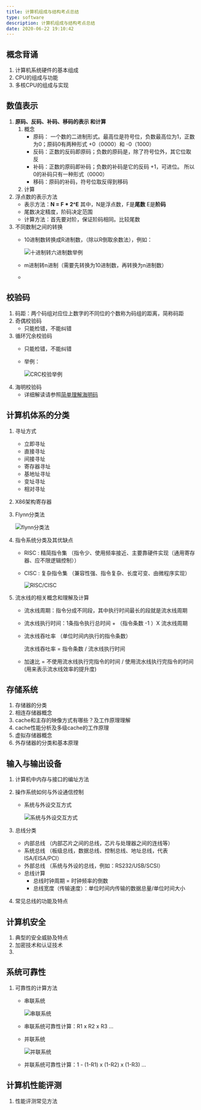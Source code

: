 ```yaml
---
title: 计算机组成与结构考点总结
type: software
description: 计算机组成与结构考点总结
date: 2020-06-22 19:10:42
---
```


## 概念背诵

1. 计算机系统硬件的基本组成
2. CPU的组成与功能
3. 多核CPU的组成与实现

## 数值表示

1. **原码、反码、补码、移码的表示 和计算**
   1. 概念
        - 原码： 一个数的二进制形式。最高位是符号位，负数最高位为1，正数为0；原码0有两种形式 +0（0000）和 -0（1000）
        - 反码：正数的反码即原码；负数的原码是，除了符号位外，其它位取反
        - 补码：正数的原码即补码；负数的补码是它的反码 +1，可进位。  所以0的补码只有一种形式（0000）
        - 移码：原码的补码，符号位取反得到移码
   2. 计算
2. 浮点数的表示方法
   * 表示方法：**N = F * 2^E** 其中，N是浮点数，F是**尾数** E是**阶码**
   * 尾数决定精度，阶码决定范围
   * 计算方法：首先要对阶，保证阶码相同。比较尾数
3. 不同数制之间的转换
   * 10进制数转换成R进制数，（除以R倒取余数法），例如：
        
        ![十进制转六进制数举例](/images/jinzhi.png)
   * m进制转n进制（需要先转换为10进制数，再转换为n进制数）
   * 
## 校验码
1. 码距：两个码组对应位上数字的不同位的个数称为码组的距离，简称码距
1. 奇偶校验码
   * 只能检错，不能纠错
2. 循环冗余校验码
   * 只能检错，不能纠错
   * 举例：

        ![CRC校验举例](/images/crc.png)
3. 海明校验码
   * 详细解读请参照[简单理解海明码](#)

## 计算机体系的分类

1. 寻址方式
   * 立即寻址
   * 直接寻址
   * 间接寻址
   * 寄存器寻址
   * 基地址寻址
   * 变址寻址
   * 相对寻址
2. X86架构寄存器
   
3. Flynn分类法
   
   ![flynn分类法](/images/flynn.png)

4. 指令系统分类及其优缺点
   * RISC : 精简指令集 （指令少、使用频率接近、主要靠硬件实现（通用寄存器、应不限逻辑控制））
   * CISC : 复杂指令集 （兼容性强、指令复杂、长度可变、由微程序实现）

        ![RISC/CISC](/images/risc_cisc.png)

5. 流水线的相关概念和理解及计算
   * 流水线周期：指令分成不同段，其中执行时间最长的段就是流水线周期
   * 流水线执行时间：1条指令执行总时间 + （指令条数 -1 ）X 流水线周期
   * 流水线吞吐率 （单位时间内执行的指令条数）
        
        流水线吞吐率 = 指令条数 / 流水线执行时间
   * 加速比 = 不使用流水线执行完指令的时间 / 使用流水线执行完指令的时间 (用来表示流水线效率的提升度)

## 存储系统

1. 存储器的分类
2. 相连存储器概念
3. cache和主存的映像方式有哪些？及工作原理理解
4. cache性能分析及多级cache的工作原理
5. 虚拟存储器概念
6. 外存储器的分类和基本原理

## 输入与输出设备

1. 计算机中内存与接口的编址方法
2. 操作系统如何与外设通信控制
   * 系统与外设交互方式

        ![系统与外设交互方式](/images/iostyle.png)

3. 总线分类
   * 内部总线 （内部芯片之间的总线，芯片与处理器之间的连线等）
   * 系统总线 （板级总线，数据总线、控制总线、地址总线，代表ISA/EISA/PCI）
   * 外部总线 （系统与外设的总线，例如：RS232/USB/SCSI）
   * 总线计算
        - 总线时钟周期 = 时钟频率的倒数
        - 总线宽度（传输速度）：单位时间内传输的数据总量/单位时间大小
4. 常见总线的功能及特点

## 计算机安全

1. 典型的安全威胁及特点
2. 加密技术和认证技术
3. 
## 系统可靠性

1. 可靠性的计算方法
   * 串联系统
  
        ![串联系统](/images/chuanlian.png)

   * 串联系统可靠性计算：R1 x R2 x R3 ...
   * 并联系统
  
        ![并联系统](/images/binglian.png)

   * 并联系统可靠性计算：1 - (1-R1) x (1-R2) x (1-R3) ...



## 计算机性能评测

1. 性能评测常见方法
   
